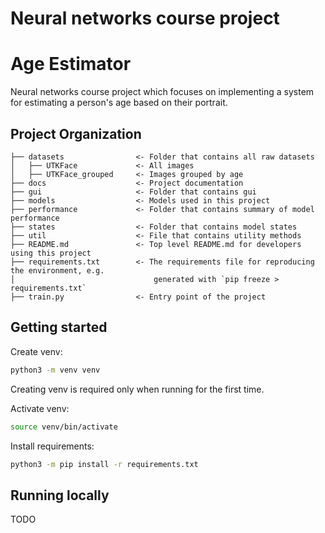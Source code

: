 # Neural networks course project

# Age Estimator

Neural networks course project which focuses on implementing a system for estimating a person's age based on their
portrait.

## Project Organization

    ├── datasets                <- Folder that contains all raw datasets
    │   ├── UTKFace             <- All images
    │   ├── UTKFace_grouped     <- Images grouped by age
    ├── docs                    <- Project documentation
    ├── gui                     <- Folder that contains gui
    ├── models                  <- Models used in this project
    ├── performance             <- Folder that contains summary of model performance
    ├── states                  <- Folder that contains model states
    ├── util                    <- File that contains utility methods
    ├── README.md               <- Top level README.md for developers using this project
    ├── requirements.txt        <- The requirements file for reproducing the environment, e.g.
    │                               generated with `pip freeze > requirements.txt`
    ├── train.py                <- Entry point of the project

## Getting started

Create venv:

```bash
python3 -m venv venv
```

Creating venv is required only when running for the first time.

Activate venv:

```bash
source venv/bin/activate
```

Install requirements:

```bash
python3 -m pip install -r requirements.txt
```

## Running locally

TODO